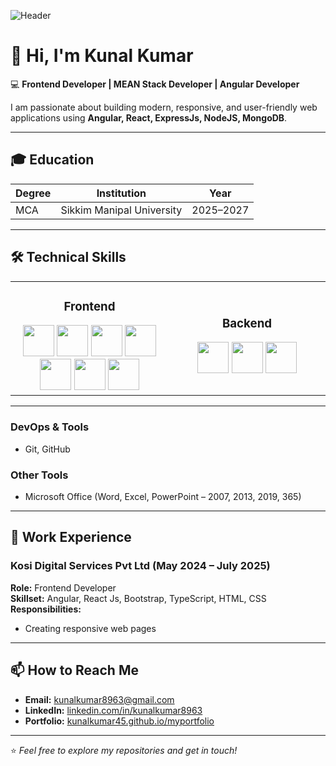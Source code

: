 ![Header](https://raw.githubusercontent.com/kunalkumar45/kunalkumar45/main/banner.png)

# 👋 Hi, I'm Kunal Kumar  

💻 **Frontend Developer | MEAN Stack Developer | Angular Developer**  

I am passionate about building modern, responsive, and user-friendly web applications using **Angular, React, ExpressJs, NodeJS, MongoDB**.  

---

## 🎓 Education  

| Degree | Institution | Year |
|--------|-------------|------|
| MCA    | Sikkim Manipal University | 2025–2027 |  

---

## 🛠️ Technical Skills  

<table>
  <tr>
    <td align="center" width="600">
      <h3>Frontend</h3>
      <img src="https://cdn.jsdelivr.net/gh/devicons/devicon/icons/html5/html5-original.svg" width="50"/>
      <img src="https://cdn.jsdelivr.net/gh/devicons/devicon/icons/css3/css3-original.svg" width="50"/>
      <img src="https://cdn.jsdelivr.net/gh/devicons/devicon/icons/javascript/javascript-original.svg" width="50"/>
      <img src="https://cdn.jsdelivr.net/gh/devicons/devicon/icons/typescript/typescript-original.svg" width="50"/>
      <img src="https://cdn.jsdelivr.net/gh/devicons/devicon/icons/angularjs/angularjs-original.svg" width="50"/>
      <img src="https://cdn.jsdelivr.net/gh/devicons/devicon/icons/react/react-original.svg" width="50"/>
      <img src="https://cdn.jsdelivr.net/gh/devicons/devicon/icons/bootstrap/bootstrap-original.svg" width="50"/>
    </td>
    <td align="center" width="600">
      <h3>Backend</h3>
      <img src="[https://cdn.jsdelivr.net/gh/devicons/devicon/icons/nodejs/nodejs-original.svg](https://www.svgrepo.com/show/303360/nodejs-logo.svg)" width="50"/>
      <img src="[https://cdn.jsdelivr.net/gh/devicons/devicon/icons/express/express-original.svg](https://www.svgrepo.com/show/349419/javascript.svg)" width="50"/>
      <img src="[https://cdn.jsdelivr.net/gh/devicons/devicon/icons/mongodb/mongodb-original.svg](https://www.svgrepo.com/show/354090/mongodb.svg)" width="50"/>
    </td>
  </tr>
</table>

---

### **DevOps & Tools**  
- Git, GitHub  

### **Other Tools**  
- Microsoft Office (Word, Excel, PowerPoint – 2007, 2013, 2019, 365)  

---

## 💼 Work Experience  

### **Kosi Digital Services Pvt Ltd (May 2024 – July 2025)**  
**Role:** Frontend Developer  
**Skillset:** Angular, React Js, Bootstrap, TypeScript, HTML, CSS  
**Responsibilities:**  
- Creating responsive web pages  

---

## 📫 How to Reach Me  

- **Email:** [kunalkumar8963@gmail.com](mailto:kunalkumar8963@gmail.com)  
- **LinkedIn:** [linkedin.com/in/kunalkumar8963](https://www.linkedin.com/in/kunalkumar8963/)  
- **Portfolio:** [kunalkumar45.github.io/myportfolio](https://kunalkumar45.github.io/myportfolio)  

---

⭐ *Feel free to explore my repositories and get in touch!*  
